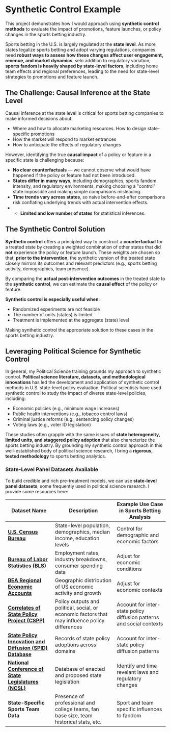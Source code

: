 # Synthetic Control Example  
This project demonstrates how I would approach using **synthetic control methods** to evaluate the impact of promotions, feature launches, or policy changes in the sports betting industry.  

Sports betting in the U.S. is largely regulated at the **state level**. As more states legalize sports betting and adopt varying regulations, companies need **robust ways to assess how these changes affect user engagement, revenue, and market dynamics**.  seIn addition to regulatory variation, **sports fandom is heavily shaped by state-level factors**, including home team effects and regional preferences, leading to the need for state-level strategies to promotions and feature launch. 

## The Challenge: Causal Inference at the State Level  
Causal inference at the state level is critical for sports betting companies to make informed decisions about:  
- Where and how to allocate marketing resources. How to design state-specific promotions
- How the market will respond to market entrances
- How to anticipate the effects of regulatory changes  

However, identifying the true **causal impact** of a policy or feature in a specific state is challenging because:  

- **No clear counterfactuals** — we cannot observe what would have happened if the policy or feature had not been introduced.
- **States differ in many ways**, including demographics, sports fandom intensity, and regulatory environments, making choosing a "control" state impossible and making simple comparisons misleading.  
- **Time trends vary across states**, so naive before-and-after comparisons risk conflating underlying trends with actual intervention effects.
- - **Limited and low number of states** for statistical inferences. 

## The Synthetic Control Solution  
**Synthetic control** offers a principled way to construct a **counterfactual** for a treated state by creating a weighted combination of other states that did **not** experience the policy or feature launch. These weights are chosen so that, **prior to the intervention**, the synthetic version of the treated state closely mirrors its outcomes and relevant predictors (e.g., sports betting activity, demographics, team presence).  

By comparing the **actual post-intervention outcomes** in the treated state to the **synthetic control**, we can estimate the **causal effect** of the policy or feature.  

**Synthetic control is especially useful when**:  
- Randomized experiments are not feasible  
- The number of units (states) is limited  
- Treatment is implemented at the aggregate (state) level
  
Making synthetic control the appropriate solution to these cases in the sports betting industry. 

## Leveraging Political Science for Synthetic Control  
In general, my Political Science training grounds my approach to synthetic control. **Political science literature, datasets, and methodological innovations** has led the development and application of synthetic control methods in U.S. state-level policy evaluation.  Political scientists have used synthetic control to study the impact of diverse state-level policies, including:  
- Economic policies (e.g., minimum wage increases)  
- Public health interventions (e.g., tobacco control laws)  
- Criminal justice reforms (e.g., sentencing policy changes)  
- Voting laws (e.g., voter ID legislation)  

These studies often grapple with the same issues of **state heterogeneity, limited units, and staggered policy adoption** that also characterize the sports betting industry.  By grounding my synthetic control approach in this well-established body of political science research, I bring a **rigorous, tested methodology** to sports betting analytics. 

### State-Level Panel Datasets Available
To build credible and rich pre-treatment models, we can use **state-level panel datasets**, some frequently used in political science research. I provide some resources here:  

| Dataset Name | Description | Example Use Case in Sports Betting Analysis |
|--------------|-------------|---------------------------------------------|
| [**U.S. Census Bureau**](https://www.census.gov/data/datasets.html) | State-level population, demographics, median income, education levels | Control for demographic and economic factors |
| [**Bureau of Labor Statistics (BLS)**](https://www.bls.gov/data/) | Employment rates, industry breakdowns, consumer spending data | Adjust for economic conditions |
| [**BEA Regional Economic Accounts**](https://www.bea.gov/data/economic-accounts/regional) | Geographic distribution of US economic activity and growth| Adjust for economic contexts |
| [**Correlates of State Policy Project (CSPP)**](https://ippsr.msu.edu/public-policy/correlates-state-policy) | Policy outputs and political, social, or economic factors that may influence policy differences |  Account for inter-state policy diffusion patterns and social contexts |
| [**State Policy Innovation and Diffusion (SPID) Database**](https://dataverse.harvard.edu/dataset.xhtml?persistentId=doi:10.7910/DVN/CVYSR7) | Records of state policy adoptions across domains | Account for inter-state policy diffusion patterns |
| [**National Conference of State Legislatures (NCSL)**](https://www.ncsl.org/technology-and-communication/ncsl-50-state-searchable-bill-tracking-databases)| Database of enacted and proposed state legislation | Identify and time revelant laws and regulatory changes |
| **State-Specific Sports Team Data** | Presence of professional and college teams, fan base size, team historical stats, etc. | Sport and team specific influences to fandom |
